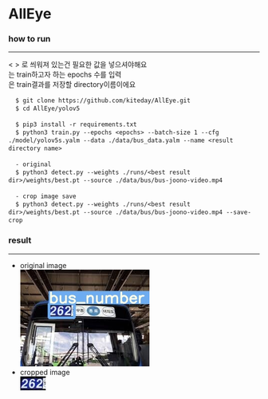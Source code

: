 # AllEye

### how to run
--------------------------------------------------------
< > 로 씌워져 있는건 필요한 값을 넣으셔야해요<br>
<epochs> 는 train하고자 하는 epochs 수를 입력<br>
<result directory name> 은 train결과를 저장할 directory이름이에요<br>

```
  $ git clone https://github.com/kiteday/AllEye.git
  $ cd AllEye/yolov5
  
  $ pip3 install -r requirements.txt
  $ python3 train.py --epochs <epochs> --batch-size 1 --cfg ./model/yolov5s.yalm --data ./data/bus_data.yalm --name <result directory name> 
  
  - original
  $ python3 detect.py --weights ./runs/<best result dir>/weights/best.pt --source ./data/bus/bus-joono-video.mp4 
  
  - crop image save
  $ python3 detect.py --weights ./runs/<best result dir>/weights/best.pt --source ./data/bus/bus-joono-video.mp4 --save-crop
```

### result
----------------------------------------------
- original image<br>
![result](./yolov5/runs/detect/detect_images/bus30.jpg)<br>
- cropped image<br>
![result](./yolov5/runs/detect/detect_images/crop_bus30.jpg)
